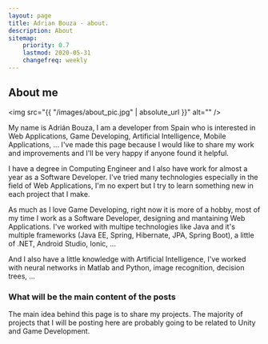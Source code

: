 ```yaml
---
layout: page
title: Adrian Bouza - about.
description: About
sitemap:
    priority: 0.7
    lastmod: 2020-05-31
    changefreq: weekly
---
```

## About me

<span class="image left"><img src="{{ "/images/about_pic.jpg" | absolute_url }}" alt="" /></span>

My name is Adrián Bouza, I am a developer from Spain who is interested in Web Applications, Game Developing, Artificial Intelligence, Mobile Applications, ... I've made this page because I would like to share my work and improvements and I'll be very happy if anyone found it helpful.

I have a degree in Computing Engineer and I also have work for almost a year as a Software Developer. I've tried many technologies especially in the field of Web Applications, I'm no expert but I try to learn something new in each project that I make. 

As much as I love Game Developing, right now it is more of a hobby, most of my time I work as a Software Developer, designing and mantaining Web Applications. I've worked with multipe technologies like Java and it's multiple frameworks (Java EE, Spring, Hibernate, JPA, Spring Boot), a little of .NET, Android Studio, Ionic, ...

And I also have a little knowledge with Artificial Intelligence, I've worked with neural networks in Matlab and Python, image recognition, decision trees, ... 

### What will be the main content of the posts
<div class="box">
  <p>
    The main idea behind this page is to share my projects. The majority of projects that I will be posting here are probably going to be related to Unity and Game Development.
  </p>
</div>

